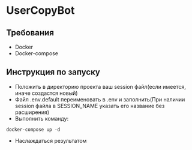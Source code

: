 # UserCopyBot

## Требования

- Docker
- Docker-compose

## Инструкция по запуску

- Положить в директорию проекта ваш session файл(если имеется, иначе создастся новый)
- Файл .env.default переименовать в .env и заполнить(При наличии session файла в SESSION_NAME указать его название без расширения)
- Выполнить команду: 
```shell
docker-compose up -d
```
- Наслаждаться результатом
